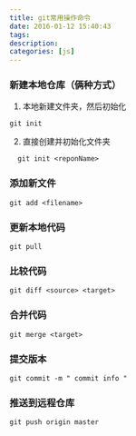 ```yaml
---
title: git常用操作命令
date: 2016-01-12 15:40:43
tags:
description:
categories: [js]
---
```


### 新建本地仓库（俩种方式）
1. 本地新建文件夹，然后初始化

 ``` 
 git init
 ```
 
2. 直接创建并初始化文件夹

 ```
   git init <reponName> 
 ```  

### 添加新文件
```
git add <filename>
```

### 更新本地代码

```
git pull
```

### 比较代码

```
git diff <source> <target>
```

### 合并代码
```
git merge <target>
```

### 提交版本
```
git commit -m " commit info "
```

### 推送到远程仓库
```
git push origin master
```





 
 